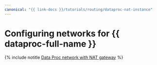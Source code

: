 ```yaml
---
canonical: "{{ link-docs }}/tutorials/routing/dataproc-nat-instance"
---
```


# Configuring networks for {{ dataproc-full-name }}

{% include notitle [Data Proc network with NAT gateway](../../_tutorials/routing/data-proc-nat-gateway.md) %}
